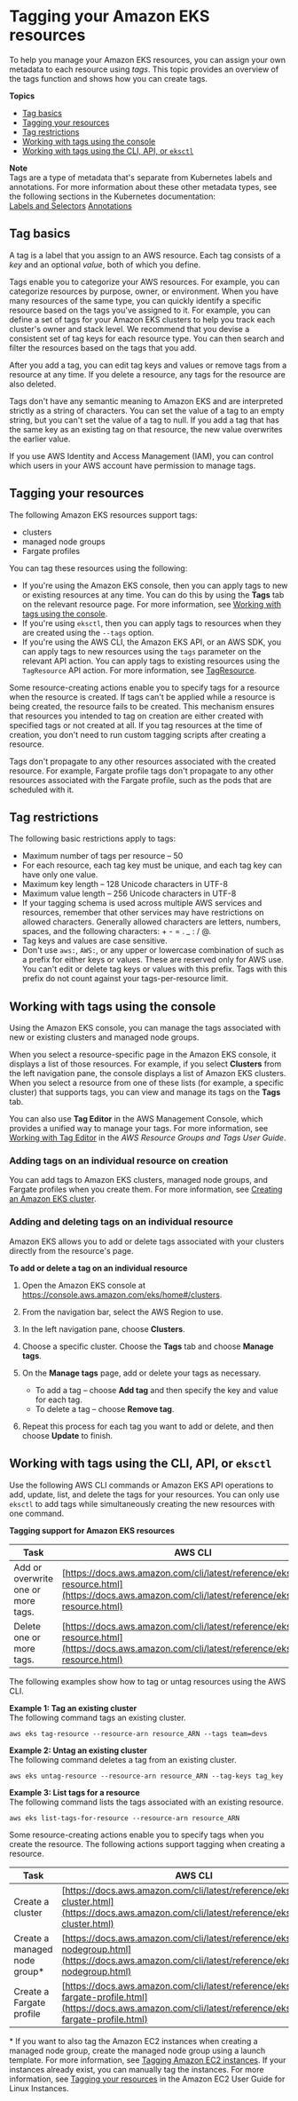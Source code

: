 # Tagging your Amazon EKS resources<a name="eks-using-tags"></a>

To help you manage your Amazon EKS resources, you can assign your own metadata to each resource using *tags*\. This topic provides an overview of the tags function and shows how you can create tags\.

**Topics**
+ [Tag basics](#tag-basics)
+ [Tagging your resources](#tag-resources)
+ [Tag restrictions](#tag-restrictions)
+ [Working with tags using the console](#tag-resources-console)
+ [Working with tags using the CLI, API, or `eksctl`](#tag-resources-api-sdk)

**Note**  
Tags are a type of metadata that's separate from Kubernetes labels and annotations\. For more information about these other metadata types, see the following sections in the Kubernetes documentation:  
[Labels and Selectors](https://kubernetes.io/docs/concepts/overview/working-with-objects/labels/)
[Annotations](https://kubernetes.io/docs/concepts/overview/working-with-objects/annotations/)

## Tag basics<a name="tag-basics"></a>

A tag is a label that you assign to an AWS resource\. Each tag consists of a *key* and an optional *value*, both of which you define\.

Tags enable you to categorize your AWS resources\. For example, you can categorize resources by purpose, owner, or environment\. When you have many resources of the same type, you can quickly identify a specific resource based on the tags you've assigned to it\. For example, you can define a set of tags for your Amazon EKS clusters to help you track each cluster's owner and stack level\. We recommend that you devise a consistent set of tag keys for each resource type\. You can then search and filter the resources based on the tags that you add\.

After you add a tag, you can edit tag keys and values or remove tags from a resource at any time\. If you delete a resource, any tags for the resource are also deleted\.

Tags don't have any semantic meaning to Amazon EKS and are interpreted strictly as a string of characters\. You can set the value of a tag to an empty string, but you can't set the value of a tag to null\. If you add a tag that has the same key as an existing tag on that resource, the new value overwrites the earlier value\.

If you use AWS Identity and Access Management \(IAM\), you can control which users in your AWS account have permission to manage tags\.

## Tagging your resources<a name="tag-resources"></a>

The following Amazon EKS resources support tags:
+ clusters
+ managed node groups
+ Fargate profiles

You can tag these resources using the following:
+ If you're using the Amazon EKS console, then you can apply tags to new or existing resources at any time\. You can do this by using the **Tags** tab on the relevant resource page\. For more information, see [Working with tags using the console](#tag-resources-console)\.
+ If you're using `eksctl`, then you can apply tags to resources when they are created using the `--tags` option\.
+ If you're using the AWS CLI, the Amazon EKS API, or an AWS SDK, you can apply tags to new resources using the `tags` parameter on the relevant API action\. You can apply tags to existing resources using the `TagResource` API action\. For more information, see [TagResource](https://docs.aws.amazon.com/eks/latest/APIReference/API_TagResource.html)\.

Some resource\-creating actions enable you to specify tags for a resource when the resource is created\. If tags can't be applied while a resource is being created, the resource fails to be created\. This mechanism ensures that resources you intended to tag on creation are either created with specified tags or not created at all\. If you tag resources at the time of creation, you don't need to run custom tagging scripts after creating a resource\.

Tags don't propagate to any other resources associated with the created resource\. For example, Fargate profile tags don't propagate to any other resources associated with the Fargate profile, such as the pods that are scheduled with it\.

## Tag restrictions<a name="tag-restrictions"></a>

The following basic restrictions apply to tags:
+ Maximum number of tags per resource – 50
+ For each resource, each tag key must be unique, and each tag key can have only one value\.
+ Maximum key length – 128 Unicode characters in UTF\-8
+ Maximum value length – 256 Unicode characters in UTF\-8
+ If your tagging schema is used across multiple AWS services and resources, remember that other services may have restrictions on allowed characters\. Generally allowed characters are letters, numbers, spaces, and the following characters: \+ \- = \. \_ : / @\.
+ Tag keys and values are case sensitive\.
+ Don't use `aws:`, `AWS:`, or any upper or lowercase combination of such as a prefix for either keys or values\. These are reserved only for AWS use\. You can't edit or delete tag keys or values with this prefix\. Tags with this prefix do not count against your tags\-per\-resource limit\.

## Working with tags using the console<a name="tag-resources-console"></a>

Using the Amazon EKS console, you can manage the tags associated with new or existing clusters and managed node groups\.

When you select a resource\-specific page in the Amazon EKS console, it displays a list of those resources\. For example, if you select **Clusters** from the left navigation pane, the console displays a list of Amazon EKS clusters\. When you select a resource from one of these lists \(for example, a specific cluster\) that supports tags, you can view and manage its tags on the **Tags** tab\.

You can also use **Tag Editor** in the AWS Management Console, which provides a unified way to manage your tags\. For more information, see [Working with Tag Editor](https://docs.aws.amazon.com/ARG/latest/userguide/tag-editor.html) in the *AWS Resource Groups and Tags User Guide*\.

### Adding tags on an individual resource on creation<a name="adding-tags-creation"></a>

You can add tags to Amazon EKS clusters, managed node groups, and Fargate profiles when you create them\. For more information, see [Creating an Amazon EKS cluster](create-cluster.md)\.

### Adding and deleting tags on an individual resource<a name="adding-or-deleting-tags"></a>

Amazon EKS allows you to add or delete tags associated with your clusters directly from the resource's page\. 

**To add or delete a tag on an individual resource**

1. Open the Amazon EKS console at [https://console\.aws\.amazon\.com/eks/home\#/clusters](https://console.aws.amazon.com/eks/home#/clusters)\.

1. From the navigation bar, select the AWS Region to use\.

1. In the left navigation pane, choose **Clusters**\.

1. Choose a specific cluster\. Choose the **Tags** tab and choose **Manage tags**\.

1. On the **Manage tags** page, add or delete your tags as necessary\.
   + To add a tag – choose **Add tag** and then specify the key and value for each tag\.
   + To delete a tag – choose **Remove tag**\.

1. Repeat this process for each tag you want to add or delete, and then choose **Update** to finish\.

## Working with tags using the CLI, API, or `eksctl`<a name="tag-resources-api-sdk"></a>

Use the following AWS CLI commands or Amazon EKS API operations to add, update, list, and delete the tags for your resources\. You can only use `eksctl` to add tags while simultaneously creating the new resources with one command\.


**Tagging support for Amazon EKS resources**  

| Task | AWS CLI | AWS Tools for Windows PowerShell | API action | 
| --- | --- | --- | --- | 
|  Add or overwrite one or more tags\.  |  [https://docs.aws.amazon.com/cli/latest/reference/eks/tag-resource.html](https://docs.aws.amazon.com/cli/latest/reference/eks/tag-resource.html)  |  [https://docs.aws.amazon.com/powershell/latest/reference/items/Add-EKSResourceTag.html](https://docs.aws.amazon.com/powershell/latest/reference/items/Add-EKSResourceTag.html)  |  [https://docs.aws.amazon.com/eks/latest/APIReference/API_TagResource.html](https://docs.aws.amazon.com/eks/latest/APIReference/API_TagResource.html)  | 
|  Delete one or more tags\.  |  [https://docs.aws.amazon.com/cli/latest/reference/eks/untag-resource.html](https://docs.aws.amazon.com/cli/latest/reference/eks/untag-resource.html)  |  [https://docs.aws.amazon.com/powershell/latest/reference/items/Remove-EKSResourceTag.html](https://docs.aws.amazon.com/powershell/latest/reference/items/Remove-EKSResourceTag.html)  |  [https://docs.aws.amazon.com/eks/latest/APIReference/API_UntagResource.html](https://docs.aws.amazon.com/eks/latest/APIReference/API_UntagResource.html)  | 

The following examples show how to tag or untag resources using the AWS CLI\.

**Example 1: Tag an existing cluster**  
The following command tags an existing cluster\.

```
aws eks tag-resource --resource-arn resource_ARN --tags team=devs
```

**Example 2: Untag an existing cluster**  
The following command deletes a tag from an existing cluster\.

```
aws eks untag-resource --resource-arn resource_ARN --tag-keys tag_key
```

**Example 3: List tags for a resource**  
The following command lists the tags associated with an existing resource\.

```
aws eks list-tags-for-resource --resource-arn resource_ARN
```

Some resource\-creating actions enable you to specify tags when you create the resource\. The following actions support tagging when creating a resource\.


| Task | AWS CLI | AWS Tools for Windows PowerShell | API action | `eksctl` | 
| --- | --- | --- | --- | --- | 
|  Create a cluster  |  [https://docs.aws.amazon.com/cli/latest/reference/eks/create-cluster.html](https://docs.aws.amazon.com/cli/latest/reference/eks/create-cluster.html)  |  [https://docs.aws.amazon.com/powershell/latest/reference/items/New-EKSCluster.html](https://docs.aws.amazon.com/powershell/latest/reference/items/New-EKSCluster.html)  |  [https://docs.aws.amazon.com/eks/latest/APIReference/API_CreateCluster.html](https://docs.aws.amazon.com/eks/latest/APIReference/API_CreateCluster.html)  |  `create cluster`  | 
|  Create a managed node group\*  |  [https://docs.aws.amazon.com/cli/latest/reference/eks/create-nodegroup.html](https://docs.aws.amazon.com/cli/latest/reference/eks/create-nodegroup.html)  |  [https://docs.aws.amazon.com/powershell/latest/reference/items/New-EKSNodegroup.html](https://docs.aws.amazon.com/powershell/latest/reference/items/New-EKSNodegroup.html)  |  [https://docs.aws.amazon.com/eks/latest/APIReference/API_CreateNodegroup.html](https://docs.aws.amazon.com/eks/latest/APIReference/API_CreateNodegroup.html)  |  `create nodegroup`  | 
|  Create a Fargate profile  |  [https://docs.aws.amazon.com/cli/latest/reference/eks/create-fargate-profile.html](https://docs.aws.amazon.com/cli/latest/reference/eks/create-fargate-profile.html)  |  [https://docs.aws.amazon.com/powershell/latest/reference/items/New-EKSFargateProfile.html](https://docs.aws.amazon.com/powershell/latest/reference/items/New-EKSFargateProfile.html)  |  [https://docs.aws.amazon.com/eks/latest/APIReference/API_CreateFargateProfile.html](https://docs.aws.amazon.com/eks/latest/APIReference/API_CreateFargateProfile.html)  |  `create fargateprofile`  | 

\* If you want to also tag the Amazon EC2 instances when creating a managed node group, create the managed node group using a launch template\. For more information, see [Tagging Amazon EC2 instances](launch-templates.md#launch-template-tagging)\. If your instances already exist, you can manually tag the instances\. For more information, see [Tagging your resources](https://docs.aws.amazon.com/AWSEC2/latest/UserGuide/Using_Tags.html#tag-resources) in the Amazon EC2 User Guide for Linux Instances\.